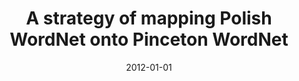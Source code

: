---
# Documentation: https://wowchemy.com/docs/managing-content/

title: A strategy of mapping Polish WordNet onto Pinceton WordNet
subtitle: ''
summary: ''
authors:
- Ewa K. Rudnicka
- Marek M. Maziarz
- piasecki
- Stanisław Szpakowicz
tags: []
categories: []
date: '2012-01-01'
lastmod: 2022-10-07T05:11:28Z
featured: false
draft: false

# Featured image
# To use, add an image named `featured.jpg/png` to your page's folder.
# Focal points: Smart, Center, TopLeft, Top, TopRight, Left, Right, BottomLeft, Bottom, BottomRight.
image:
  caption: ''
  focal_point: ''
  preview_only: false

# Projects (optional).
#   Associate this post with one or more of your projects.
#   Simply enter your project's folder or file name without extension.
#   E.g. `projects = ["internal-project"]` references `content/project/deep-learning/index.md`.
#   Otherwise, set `projects = []`.
projects: []
publishDate: '2022-10-07T05:11:27.458253Z'
publication_types:
- '1'
abstract: ''
publication: '*24th International Conference on Computational Linguistics : proceedings
  of COLING 2012, 8-15 December 2012, Mumbai, India : posters. Vol. 3.*'
---